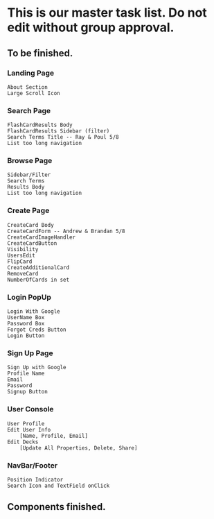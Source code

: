 # This is our master task list. Do not edit without group approval.

## To be finished.
### Landing Page
    About Section
    Large Scroll Icon
### Search Page
    FlashCardResults Body
    FlashCardResults Sidebar (filter)
    Search Terms Title -- Ray & Poul 5/8
    List too long navigation
### Browse Page
    Sidebar/Filter
    Search Terms
    Results Body
    List too long navigation
### Create Page
    CreateCard Body
    CreateCardForm -- Andrew & Brandan 5/8
    CreateCardImageHandler
    CreateCardButton
    Visibility
    UsersEdit
    FlipCard
    CreateAdditionalCard
    RemoveCard
    NumberOfCards in set
### Login PopUp
    Login With Google
    UserName Box
    Password Box
    Forgot Creds Button
    Login Button
### Sign Up Page
    Sign Up with Google
    Profile Name
    Email
    Password
    Signup Button
### User Console
    User Profile
    Edit User Info
        [Name, Profile, Email]
    Edit Decks
        [Update All Properties, Delete, Share]
### NavBar/Footer
    Position Indicator
    Search Icon and TextField onClick
## Components finished.
